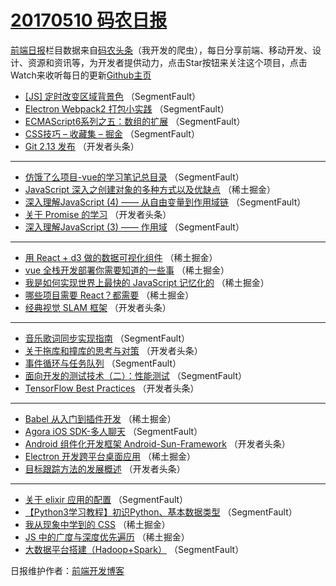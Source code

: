 # [20170510 码农日报](https://toutiao.qdkfweb.cn/date/2017/05/10)

[前端日报](https://qdkfweb.cn/c/news)栏目数据来自[码农头条](https://toutiao.qdkfweb.cn/)（我开发的爬虫），每日分享前端、移动开发、设计、资源和资讯等，为开发者提供动力，点击Star按钮来关注这个项目，点击Watch来收听每日的更新[Github主页](https://github.com/kujian/frontendDaily)
* [[JS] 定时改变区域背景色](https://toutiao.qdkfweb.cn/37561.html) （SegmentFault）
* [Electron Webpack2 打包小实践](https://toutiao.qdkfweb.cn/37551.html) （SegmentFault）
* [ECMAScript6系列之五：数组的扩展](https://toutiao.qdkfweb.cn/37560.html) （SegmentFault）
* [CSS技巧 &#8211; 收藏集 &#8211; 掘金](https://toutiao.qdkfweb.cn/37550.html) （SegmentFault）
* [Git 2.13 发布](https://toutiao.qdkfweb.cn/37582.html) （开发者头条）

***
* [仿饿了么项目-vue的学习笔记总目录](https://toutiao.qdkfweb.cn/37552.html) （SegmentFault）
* [JavaScript 深入之创建对象的多种方式以及优缺点](https://toutiao.qdkfweb.cn/37535.html) （稀土掘金）
* [深入理解JavaScript (4) —— 从自由变量到作用域链](https://toutiao.qdkfweb.cn/37547.html) （SegmentFault）
* [关于 Promise 的学习](https://toutiao.qdkfweb.cn/37580.html) （开发者头条）
* [深入理解JavaScript (3) —— 作用域](https://toutiao.qdkfweb.cn/37549.html) （SegmentFault）

***
* [用 React + d3 做的数据可视化组件](https://toutiao.qdkfweb.cn/37532.html) （稀土掘金）
* [vue 全栈开发部署你需要知道的一些事](https://toutiao.qdkfweb.cn/37522.html) （稀土掘金）
* [我是如何实现世界上最快的 JavaScript 记忆化的](https://toutiao.qdkfweb.cn/37533.html) （稀土掘金）
* [哪些项目需要 React？都需要](https://toutiao.qdkfweb.cn/37534.html) （稀土掘金）
* [经典视觉 SLAM 框架](https://toutiao.qdkfweb.cn/37583.html) （开发者头条）

***
* [音乐歌词同步实现指南](https://toutiao.qdkfweb.cn/37562.html) （SegmentFault）
* [关于拖库和撞库的思考与对策](https://toutiao.qdkfweb.cn/37584.html) （开发者头条）
* [事件循环与任务队列](https://toutiao.qdkfweb.cn/37564.html) （SegmentFault）
* [面向开发的测试技术（二）：性能测试](https://toutiao.qdkfweb.cn/37565.html) （SegmentFault）
* [TensorFlow Best Practices](https://toutiao.qdkfweb.cn/37581.html) （开发者头条）

***
* [Babel 从入门到插件开发](https://toutiao.qdkfweb.cn/37531.html) （稀土掘金）
* [Agora iOS SDK-多人聊天](https://toutiao.qdkfweb.cn/37563.html) （SegmentFault）
* [Android 组件化开发框架 Android-Sun-Framework](https://toutiao.qdkfweb.cn/37574.html) （开发者头条）
* [Electron 开发跨平台桌面应用](https://toutiao.qdkfweb.cn/37536.html) （稀土掘金）
* [目标跟踪方法的发展概述](https://toutiao.qdkfweb.cn/37579.html) （开发者头条）

***
* [关于 elixir 应用的配置](https://toutiao.qdkfweb.cn/37548.html) （SegmentFault）
* [【Python3学习教程】初识Python、基本数据类型](https://toutiao.qdkfweb.cn/37559.html) （SegmentFault）
* [我从现象中学到的 CSS](https://toutiao.qdkfweb.cn/37529.html) （稀土掘金）
* [JS 中的广度与深度优先遍历](https://toutiao.qdkfweb.cn/37530.html) （稀土掘金）
* [大数据平台搭建（Hadoop+Spark）](https://toutiao.qdkfweb.cn/37553.html) （SegmentFault）

日报维护作者：[前端开发博客](https://qdkfweb.cn/) 